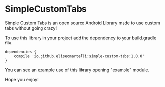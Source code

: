 # SimpleCustomTabs
Simple Custom Tabs is an open source Android Library made to use custom tabs without going crazy!

To use this library in your project add the dependency to your build.gradle file.

```
dependencies {
    compile 'io.github.eliseomartelli:simple-custom-tabs:1.0.0'
}
```

You can see an example use of this library opening "example" module.

Hope you enjoy!
